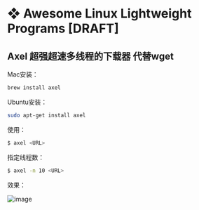 # ❖ Awesome Linux Lightweight Programs [DRAFT]


## Axel 超强超速多线程的下载器 代替wget

Mac安装：
```sh
brew install axel
```

Ubuntu安装：
```sh
sudo apt-get install axel
```

使用：
```sh
$ axel <URL>
```

指定线程数：
```sh
$ axel -n 10 <URL>
```


效果：

![image](https://user-images.githubusercontent.com/14041622/52068309-5eb9f980-25b7-11e9-832e-5674861c2a14.png)
